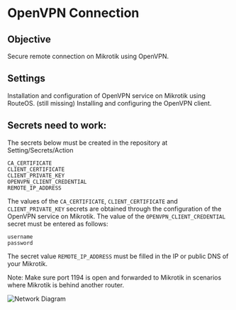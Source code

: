 # OpenVPN Connection
## Objective
Secure remote connection on Mikrotik using OpenVPN.

## Settings
Installation and configuration of OpenVPN service on Mikrotik using RouteOS. (still missing)
Installing and configuring the OpenVPN client.

## Secrets need to work:
The secrets below must be created in the repository at Setting/Secrets/Action

```
CA_CERTIFICATE
CLIENT_CERTIFICATE
CLIENT_PRIVATE_KEY
OPENVPN_CLIENT_CREDENTIAL
REMOTE_IP_ADDRESS
```
The values of the `CA_CERTIFICATE`, `CLIENT_CERTIFICATE` and `CLIENT_PRIVATE_KEY` secrets are obtained through the configuration of the OpenVPN service on Mikrotik.
The value of the `OPENVPN_CLIENT_CREDENTIAL` secret must be entered as follows:

```
username
password
```
The secret value `REMOTE_IP_ADDRESS` must be filled in the IP or public DNS of your Mikrotik.

Note: Make sure port 1194 is open and forwarded to Mikrotik in scenarios where Mikrotik is behind another router.

![Network Diagram](/docs/Network%20Diagram.drawio.png)






